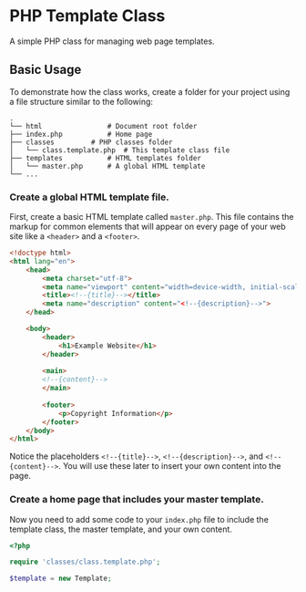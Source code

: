 # PHP Template Class


A simple PHP class for managing web page templates.


## Basic Usage


To demonstrate how the class works, create a folder for your project using a file structure similar to the following:

    .
    └── html				# Document root folder
	├── index.php			# Home page
	├── classes			# PHP classes folder
	│   └── class.template.php	# This template class file
	├── templates			# HTML templates folder
	│   └── master.php		# A global HTML template
	└── ...


### Create a global HTML template file.


First, create a basic HTML template called `master.php`. This file contains the markup for common elements that will appear on every page of your web site like a `<header>` and a `<footer>`.

```html
<!doctype html>
<html lang="en">
	<head>
		<meta charset="utf-8">
		<meta name="viewport" content="width=device-width, initial-scale=1.0, minimum-scale=1.0">
		<title><!--{title}--></title>
		<meta name="description" content="<!--{description}-->">
	</head>

	<body>
		<header>
			<h1>Example Website</h1>
		</header>
		
		<main>
		<!--{content}-->
		</main>
		
		<footer>
			<p>Copyright Information</p>
		</footer>
	</body>
</html>
```

Notice the placeholders `<!--{title}-->`, `<!--{description}-->`, and `<!--{content}-->`. You will use these later to insert your own content into the page.


### Create a home page that includes your master template.


Now you need to add some code to your `index.php` file to include the template class, the master template, and your own content.


```php
<?php

require 'classes/class.template.php';

$template = new Template;


```